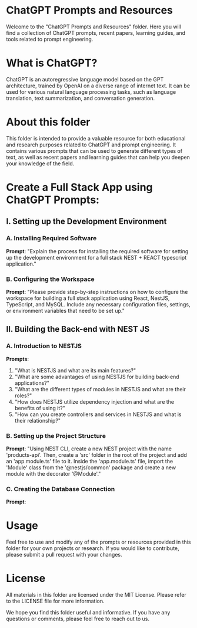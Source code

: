 # ChatGPT Prompts and Resources
Welcome to the "ChatGPT Prompts and Resources" folder. Here you will find a collection of ChatGPT prompts, recent papers, learning guides, and tools related to prompt engineering.

# What is ChatGPT?
ChatGPT is an autoregressive language model based on the GPT architecture, trained by OpenAI on a diverse range of internet text. It can be used for various natural language processing tasks, such as language translation, text summarization, and conversation generation.

# About this folder
This folder is intended to provide a valuable resource for both educational and research purposes related to ChatGPT and prompt engineering. It contains various prompts that can be used to generate different types of text, as well as recent papers and learning guides that can help you deepen your knowledge of the field.

# Create a Full Stack App using ChatGPT Prompts:
## I. Setting up the Development Environment
### A. Installing Required Software
**Prompt**: "Explain the process for installing the required software for setting up the development environment for a full stack NEST + REACT typescript application."
### B. Configuring the Workspace
**Prompt**: "Please provide step-by-step instructions on how to configure the workspace for building a full stack application using React, NestJS, TypeScript, and MySQL. Include any necessary configuration files, settings, or environment variables that need to be set up."
## II. Building the Back-end with NEST JS
### A. Introduction to NESTJS
**Prompts**: 
1. "What is NESTJS and what are its main features?"
2. "What are some advantages of using NESTJS for building back-end applications?"
3. "What are the different types of modules in NESTJS and what are their roles?"
4. "How does NESTJS utilize dependency injection and what are the benefits of using it?"
5. "How can you create controllers and services in NESTJS and what is their relationship?"
### B. Setting up the Project Structure
**Prompt**: "Using NEST CLI, create a new NEST project with the name 'products-api'. Then, create a 'src' folder in the root of the project and add an 'app.module.ts' file to it. Inside the 'app.module.ts' file, import the 'Module' class from the '@nestjs/common' package and create a new module with the decorator '@Module'."
### C. Creating the Database Connection
**Prompt**: 
# Usage
Feel free to use and modify any of the prompts or resources provided in this folder for your own projects or research. If you would like to contribute, please submit a pull request with your changes.

# License
All materials in this folder are licensed under the MIT License. Please refer to the LICENSE file for more information.

We hope you find this folder useful and informative. If you have any questions or comments, please feel free to reach out to us.